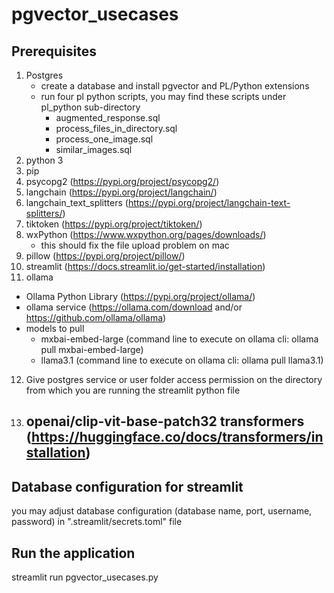 # pgvector_usecases 
## Prerequisites
1. Postgres
   - create a database and install pgvector and PL/Python extensions
   - run four pl python scripts, you may find these scripts under pl_python sub-directory
     - augmented_response.sql
	 - process_files_in_directory.sql
	 - process_one_image.sql
	 - similar_images.sql
2. python 3
3. pip
4. psycopg2 (https://pypi.org/project/psycopg2/)
5. langchain (https://pypi.org/project/langchain/)
6. langchain_text_splitters (https://pypi.org/project/langchain-text-splitters/)
7. tiktoken (https://pypi.org/project/tiktoken/)
8. wxPython (https://www.wxpython.org/pages/downloads/)
   - this should fix the file upload problem on mac
9. pillow (https://pypi.org/project/pillow/)
10. streamlit (https://docs.streamlit.io/get-started/installation)
11. ollama
   - Ollama Python Library (https://pypi.org/project/ollama/)
   - ollama service (https://ollama.com/download and/or https://github.com/ollama/ollama)
   - models to pull 
     - mxbai-embed-large (command line to execute on ollama cli: ollama pull mxbai-embed-large)
	 - llama3.1 (command line to execute on ollama cli: ollama pull llama3.1) 
12. Give postgres service or user folder access permission on the directory from which you are running the streamlit python file
13. openai/clip-vit-base-patch32 transformers (https://huggingface.co/docs/transformers/installation)
    - 
## Database configuration for streamlit
you may adjust database configuration (database name, port, username, password) in ".streamlit/secrets.toml" file

## Run the application
streamlit run pgvector_usecases.py

